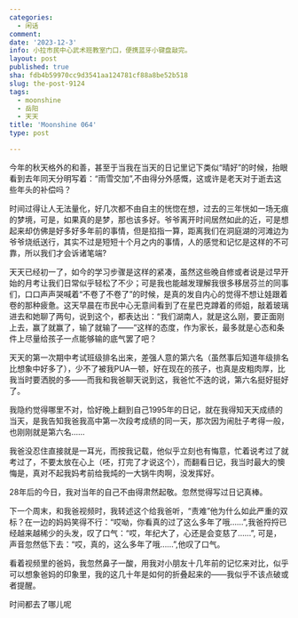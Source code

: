 ```yaml
---
categories:
  - 闲话
comment: 
date: '2023-12-3'
info: 小拉市民中心武术班教室门口，便携蓝牙小键盘敲完。
layout: post
published: true
sha: fdb4b59970cc9d3541aa124781cf88a8be52b518
slug: the-post-9124
tags:
  - moonshine
  - 岳阳
  - 天天
title: 'Moonshine 064'
type: post

---
```


今年的秋天格外的和善，甚至于当我在当天的日记里记下类似“晴好”的时候，抬眼看到去年同天分明写着：“雨雪交加”,不由得分外感慨，这或许是老天对于逝去这些年头的补偿吗？

时间过得让人无法量化，好几次都不由自主的恍惚在想，过去的三年恍如一场无痕的梦境，可是，如果真的是梦，那也该多好。爷爷离开时间居然如此的近，可是想起来却仿佛是好多好多年前的事情，但是掐指一算，距离我们在洞庭湖的河滩边为爷爷烧纸送行，其实不过是短短十个月之内的事情，人的感觉和记忆是这样的不可靠，所以我们才会诉诸笔端?

天天已经初一了，如今的学习步骤是这样的紧凑，虽然这些晚自修或者说是过早开始的月考让我们日常似乎轻松了不少；可是我也能越发理解我很多移居芬兰的同事们，口口声声哭喊着“不卷了不卷了”的时候，是真的发自内心的觉得不想让娃跟着卷的那种疲惫。这天早晨在市民中心无意间看到了在星巴克蹲着的师姐，敲着玻璃进去和她聊了两句，说到这个，都表达出：“我们湖南人，就是这么刚，要正面刚上去，赢了就赢了，输了就输了——”这样的态度，作为家长，最多就是心态和条件上尽量给孩子一点能够输的底气罢了吧？

天天的第一次期中考试班级排名出来，差强人意的第六名（虽然事后知道年级排名比想象中好多了），少不了被我PUA一顿，好在现在的孩子，也真是皮粗肉厚，比我当时要洒脱的多——而我和我爸聊天说到这，我爸忙不迭的说，第六名挺好挺好了。

我隐约觉得哪里不对，恰好晚上翻到自己1995年的日记，就在我得知天天成绩的当天，是我告知我爸我高中第一次段考成绩的同一天，那次因为闹肚子考得一般，也刚刚就是第六名……

我爸没忍住直接就是一耳光，而按我记载，他似乎立刻也有悔意，忙着说考过了就考过了，不要太放在心上（呸，打完了才说这个），而翻看日记，我当时最大的懊悔是，真对不起我妈考前给我炖的一大锅牛肉啊，没发挥好。

28年后的今日，我对当年的自己不由得肃然起敬。忽然觉得写过日记真棒。

下一个周末，和我爸视频时，我转述这个给我爸听，“责难”他为什么如此严重的双标？在一边的妈妈笑得不行：“哎呦，你看真的过了这么多年了哦……”,我爸捋捋已经越来越稀少的头发，叹了口气：“哎，年纪大了，心还是会变慈了……”, 可是，声音忽然低下去：“哎，真的，这么多年了哦……”,他叹了口气。

看着视频里的爸妈，我忽然鼻子一酸，用我对小朋友十几年前的记忆来对比，似乎可以想象爸妈的印象里，我的这几十年是如何的折叠起来的——我似乎不该点破或者提醒。

时间都去了哪儿呢
